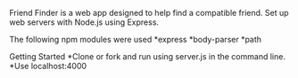 Friend Finder is a web app designed to help find a compatible friend. Set up web servers with Node.js using Express.

The following npm modules were used
*express
*body-parser
*path

Getting Started
*Clone or fork and run using server.js in the command line.
*Use localhost:4000